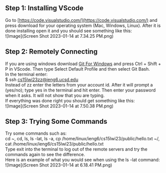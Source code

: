 ## **Step 1: Installing VScode**  
Go to [https://code.visualstudio.com/](https://code.visualstudio.com/) and press download for your operating system (Mac, Windows, Linux). After it is done installing open it and you should see something like this:  
![Image](Screen Shot 2023-01-14 at 7.34.25 PM.png)  
## **Step 2: Remotely Connecting**  
If you are using windows download [Git For Windows](https://gitforwindows.org/) and press Ctrl + Shift + P in VScode. Then type Select Default Profile and then select Git Bash.  
In the terminal enter:  
$ ssh cs15lwi23zz@ieng6.ucsd.edu  
Instead of zz enter the letters from your account id. After it will prompt a (yes/no); type yes in the terminal and hit enter. Then enter your password when it asks. It will not show that you are typing.  
If everything was done right you should get something like this:  
![Image](Screen Shot 2023-01-14 at 7.50.38 PM.png) 
## **Step 3: Trying Some Commands**  
Try some commands such as:  
cd ~, cd, ls, ls -lat, ls -a, cp /home/linux/ieng6/cs15lwi23/public/hello.txt ~/, cat /home/linux/ieng6/cs15lwi23/public/hello.txt  
Type exit into the terminal to log out of the remote servers and try the commands again to see the difference.  
Here is an example of what you would see when using the ls -lat command:  
![Image](Screen Shot 2023-01-14 at 6.18.41 PM.png)


